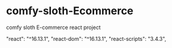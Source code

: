 # comfy-sloth-Ecommerce
comfy sloth E-commerce react project

"react": "^16.13.1",
"react-dom": "^16.13.1",
"react-scripts": "3.4.3",
